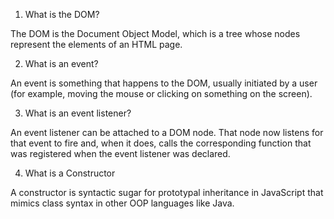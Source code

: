 
1. What is the DOM?

The DOM is the Document Object Model, which is a tree whose nodes represent the elements of an HTML page.

2. What is an event?

An event is something that happens to the DOM, usually initiated by a user (for example, moving the mouse or clicking on something on the screen).

3. What is an event listener?

An event listener can be attached to a DOM node. That node now listens for that event to fire and, when it does, calls the corresponding function that was registered when the event listener was declared.

4. What is a Constructor

A constructor is syntactic sugar for prototypal inheritance in JavaScript that mimics class syntax in other OOP languages like Java.


